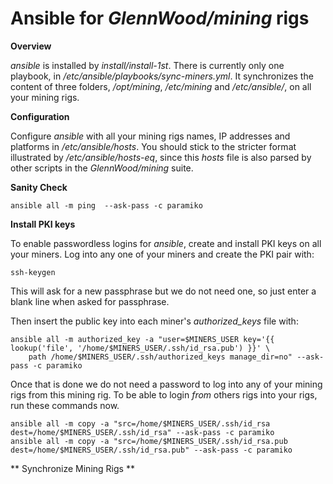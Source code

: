 
Ansible for *GlennWood/mining* rigs
=================================

**Overview**

*ansible* is installed by *install/install-1st*. There is currently only one playbook, in */etc/ansible/playbooks/sync-miners.yml*. It synchronizes the content of three folders, */opt/mining*, */etc/mining* and */etc/ansible/*, on all your mining rigs.

**Configuration**

Configure *ansible* with all your mining rigs names, IP addresses and platforms in */etc/ansible/hosts*. You should stick to the stricter format illustrated by */etc/ansible/hosts-eq*, since this *hosts* file is also parsed by other scripts in the *GlennWood/mining* suite.

**Sanity Check**

    ansible all -m ping  --ask-pass -c paramiko

**Install PKI keys**

To enable passwordless logins for *ansible*, create and install PKI keys on all your miners. Log into any one of your miners and create the PKI pair with:

    ssh-keygen

This will ask for a new passphrase but we do not need one, so just enter a blank line when asked for passphrase.

Then insert the public key into each miner's *authorized_keys* file with:

    ansible all -m authorized_key -a "user=$MINERS_USER key='{{ lookup('file', '/home/$MINERS_USER/.ssh/id_rsa.pub') }}' \
        path /home/$MINERS_USER/.ssh/authorized_keys manage_dir=no" --ask-pass -c paramiko

Once that is done we do not need a password to log into any of your mining rigs from this mining rig. To be able to login *from* others rigs into your rigs, run these commands now.

    ansible all -m copy -a "src=/home/$MINERS_USER/.ssh/id_rsa dest=/home/$MINERS_USER/.ssh/id_rsa" --ask-pass -c paramiko
    ansible all -m copy -a "src=/home/$MINERS_USER/.ssh/id_rsa.pub dest=/home/$MINERS_USER/.ssh/id_rsa.pub" --ask-pass -c paramiko

** Synchronize Mining Rigs **

    